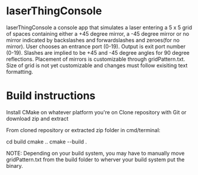 # laserThingConsole
 laserThingConsole
a console app that simulates a laser entering a 5 x 5 grid of spaces containing either a +45 degree mirror, a -45 degree mirror or no mirror indicated by backslashes and forwardslashes and zeroes(for no mirror).  User chooses an entrance port (0-19).  Output is exit port number (0-19).  Slashes are implied to be +45 and -45 degree angles for 90 degree reflections.  Placement of mirrors is customizable through gridPattern.txt.  Size of grid is not yet customizable and changes must follow exisiting text formatting.

# Build instructions

Install CMake on whatever platform you're on
Clone repository with Git or download zip and extract

From cloned repository or extracted zip folder in cmd/terminal:

cd build
cmake ..
cmake --build .

NOTE: Depending on your build system, you may have to manually move gridPattern.txt from the build folder to wherver your build system put the binary.  
